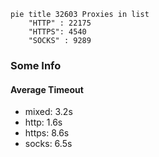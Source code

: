 
```mermaid
pie title 32603 Proxies in list
    "HTTP" : 22175
    "HTTPS": 4540
    "SOCKS" : 9289
```

### Some Info
#### Average Timeout

- mixed: 3.2s
- http: 1.6s
- https: 8.6s
- socks: 6.5s